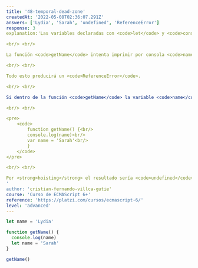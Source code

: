 ```yaml
---
title: '48-temporal-dead-zone'
createdAt: '2022-05-08T02:36:07.291Z'
answers: ['Lydia', 'Sarah', 'undefined', 'ReferenceError']
response: 3
explanation:'Las variables declaradas con <code>let</code> y <code>const</code> tienen <strong>scope de bloque</strong> es por este motivo que si bien tenemos 2 variables con el nombre <code>name</code>, ambas son diferentes e independientes en sus respectivos scopes.

<br/> <br/>

La función <code>getName</code> intenta imprimir por consola <code>name</code> antes de ser declarada, por hoisting el interprete de javascript hará que <code>name</code> entre en lo que se denomina <strong>Temporal Dead Zone</strong>, una región del código donde la variable esta declarada pero no es posible acceder a ella.

<br/> <br/>

Todo esto producirá un <code>ReferenceError</code>.

<br/> <br/>

Si dentro de la función <code>getName</code> la variable <code>name</code> estuviera declara con <code>var</code>:

<br/> <br/>

<pre>
    <code>
        function getName() {<br/>
        console.log(name)<br/>
        var name = 'Sarah'<br/>
        }
    </code>
</pre>

<br/> <br/>

Por <strong>hoisting</strong> el resultado sería <code>undefined</code> puesto que la <strong>Temporal Dead Zone</strong> solo existe con variables declaradas con <code>let</code> y <code>const</code>.
'
author: 'cristian-fernando-villca-gutie'
course: 'Curso de ECMAScript 6+'
reference: 'https://platzi.com/cursos/ecmascript-6/'
level: 'advanced'
---
```

```javascript
let name = 'Lydia'

function getName() {
  console.log(name)
  let name = 'Sarah'
}

getName()
```